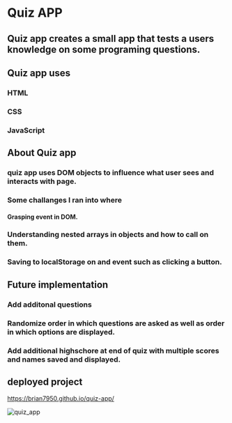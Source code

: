 # Quiz APP

## Quiz app creates a small app that tests a users knowledge on some programing questions.

## Quiz app uses 
### HTML
### CSS
### JavaScript 

## About Quiz app
### quiz app uses DOM objects to influence what user sees and interacts with page. 

### Some challanges I ran into where 
#### Grasping **event** in DOM. 
### Understanding nested arrays in objects and how to call on them. 
### Saving to localStorage on and event such as clicking a button. 

## Future implementation 
### Add additonal questions
### Randomize order in which questions are asked as well as order in which options are displayed. 
### Add additional highschore at end of quiz with multiple scores and names saved and displayed. 


## deployed project 
https://brian7950.github.io/quiz-app/



![quiz_app](https://user-images.githubusercontent.com/97642221/158722772-84a31135-31ce-4240-95cb-892395f21065.JPG)
